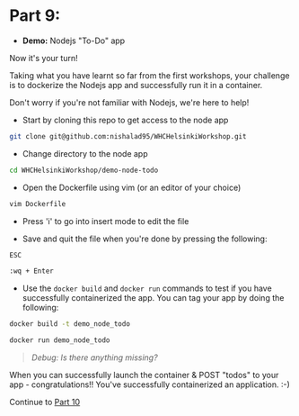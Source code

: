 # Part 9: 

- __Demo:__ Nodejs "To-Do" app

Now it's your turn!

Taking what you have learnt so far from the first workshops, your challenge is to dockerize the Nodejs app and successfully run it in a container.

Don't worry if you're not familiar with Nodejs, we're here to help!

- Start by cloning this repo to get access to the node app

```bash
git clone git@github.com:nishalad95/WHCHelsinkiWorkshop.git
```

- Change directory to the node app
```bash
cd WHCHelsinkiWorkshop/demo-node-todo
```

- Open the Dockerfile using vim (or an editor of your choice)
```bash
vim Dockerfile
```

- Press 'i' to go into insert mode to edit the file

- Save and quit the file when you're done by pressing the following:
```bash
ESC 
```
```bash
:wq + Enter
```

- Use the `docker build` and `docker run` commands to test if you have successfully containerized the app. You can tag your app by doing the following:

```bash
docker build -t demo_node_todo
```
```bash
docker run demo_node_todo
```



>_Debug: Is there anything missing?_


When you can successfully launch the container & POST "todos" to your app - congratulations!! You've successfully containerized an application. :-)


Continue to [Part 10](Part10.md)